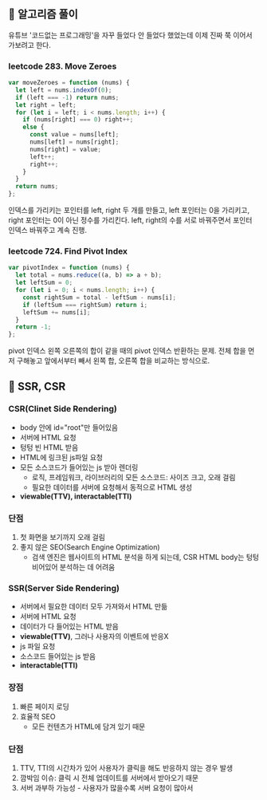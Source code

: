 ## 📌 알고리즘 풀이

유튜브 '코드없는 프로그래밍'을 자꾸 들었다 안 들었다 했었는데 이제 진짜 쭉 이어서 가보려고 한다.

### leetcode 283. Move Zeroes

```js
var moveZeroes = function (nums) {
  let left = nums.indexOf(0);
  if (left === -1) return nums;
  let right = left;
  for (let i = left; i < nums.length; i++) {
    if (nums[right] === 0) right++;
    else {
      const value = nums[left];
      nums[left] = nums[right];
      nums[right] = value;
      left++;
      right++;
    }
  }
  return nums;
};
```

인덱스를 가리키는 포인터를 left, right 두 개를 만들고,
left 포인터는 0을 가리키고, right 포인터는 0이 아닌 정수를 가리킨다.
left, right의 수를 서로 바꿔주면서 포인터 인덱스 바꿔주고 계속 진행.

### leetcode 724. Find Pivot Index

```js
var pivotIndex = function (nums) {
  let total = nums.reduce((a, b) => a + b);
  let leftSum = 0;
  for (let i = 0; i < nums.length; i++) {
    const rightSum = total - leftSum - nums[i];
    if (leftSum === rightSum) return i;
    leftSum += nums[i];
  }
  return -1;
};
```

pivot 인덱스 왼쪽 오른쪽의 합이 같을 때의 pivot 인덱스 반환하는 문제.
전체 합을 먼저 구해놓고 앞에서부터 빼서 왼쪽 합, 오른쪽 합을 비교하는 방식으로.

## 📌 SSR, CSR

### CSR(Clinet Side Rendering)

- body 안에 id="root"만 들어있음
- 서버에 HTML 요청
- 텅텅 빈 HTML 받음
- HTML에 링크된 js파일 요청
- 모든 소스코드가 들어있는 js 받아 렌더링
  - 로직, 프레임워크, 라이브러리의 모든 소스코드: 사이즈 크고, 오래 걸림
  - 필요한 데이터를 서버에 요청해서 동적으로 HTML 생성
- **viewable(TTV), interactable(TTI)**

### 단점

1. 첫 화면을 보기까지 오래 걸림
2. 좋지 않은 SEO(Search Engine Optimization)
   - 검색 엔진은 웹사이트의 HTML 분석을 하게 되는데, CSR HTML body는 텅텅 비어있어 분석하는 데 어려움

### SSR(Server Side Rendering)

- 서버에서 필요한 데이터 모두 가져와서 HTML 만듦
- 서버에 HTML 요청
- 데이터가 다 들어있는 HTML 받음
- **viewable(TTV)**, 그러나 사용자의 이벤트에 반응X
- js 파일 요청
- 소스코드 들어있는 js 받음
- **interactable(TTI)**

### 장점

1. 빠른 페이지 로딩
2. 효율적 SEO
   - 모든 컨텐츠가 HTML에 담겨 있기 때문

### 단점

1. TTV, TTI의 시간차가 있어 사용자가 클릭을 해도 반응하지 않는 경우 발생
2. 깜박임 이슈: 클릭 시 전체 업데이트를 서버에서 받아오기 때문
3. 서버 과부하 가능성 - 사용자가 많을수록 서버 요청이 많아서
